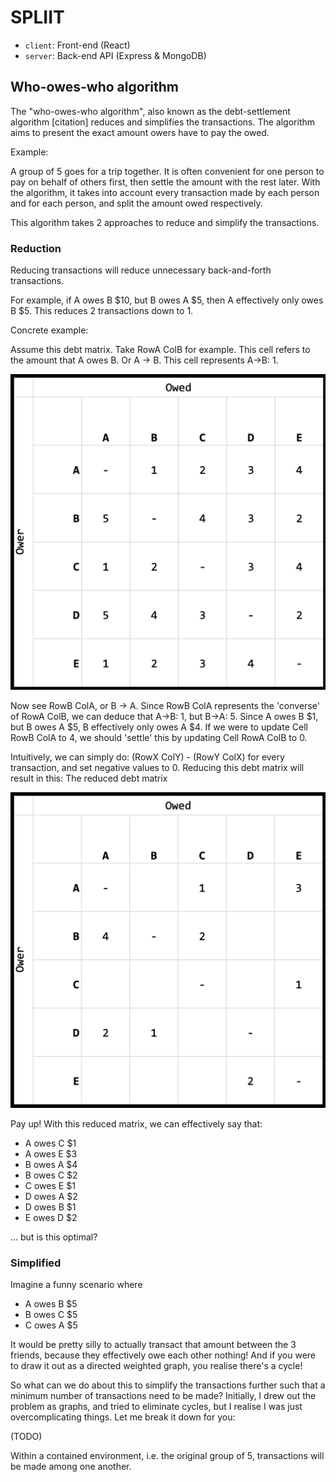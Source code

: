 # SPLIIT

- `client`: Front-end (React)
- `server`: Back-end API (Express & MongoDB)

## Who-owes-who algorithm
The "who-owes-who algorithm", also known as the debt-settlement algorithm [citation] reduces and simplifies the transactions. The algorithm aims to present the exact amount owers have to pay the owed.

Example:

A group of 5 goes for a trip together. It is often convenient for one person to pay on behalf of others first, then settle the amount with the rest later. With the algorithm, it takes into account every transaction made by each person and for each person, and split the amount owed respectively. 

This algorithm takes 2 approaches to reduce and simplify the transactions.

### Reduction
Reducing transactions will reduce unnecessary back-and-forth transactions.

For example, if A owes B $10, but B owes A $5, then A effectively only owes B $5. This reduces 2 transactions down to 1.

Concrete example:

Assume this debt matrix. Take RowA ColB for example. This cell refers to the amount that A owes B. Or A -> B. This cell represents A->B: 1.

![image](./images/reduction1.png)

Now see RowB ColA, or B -> A. Since RowB ColA represents the 'converse' of RowA ColB, we can deduce that A->B: 1, but B->A: 5. Since A owes B $1, but B owes A $5, B effectively only owes A $4. If we were to update Cell RowB ColA to 4, we should 'settle' this by updating Cell RowA ColB to 0. 

Intuitively, we can simply do: (RowX ColY) - (RowY ColX) for every transaction, and set negative values to 0. Reducing this debt matrix will result in this: The reduced debt matrix

![image](./images/reduction2.png)

Pay up! With this reduced matrix, we can effectively say that:

- A owes C $1
- A owes E $3
- B owes A $4
- B owes C $2
- C owes E $1
- D owes A $2
- D owes B $1
- E owes D $2

... but is this optimal?

### Simplified
Imagine a funny scenario where 
- A owes B $5
- B owes C $5
- C owes A $5

It would be pretty silly to actually transact that amount between the 3 friends, because they effectively owe each other nothing! And if you were to draw it out as a directed weighted graph, you realise there's a cycle! 

So what can we do about this to simplify the transactions further such that a minimum number of transactions need to be made? Initially, I drew out the problem as graphs, and tried to eliminate cycles, but I realise I was just overcomplicating things. Let me break it down for you:

(TODO)
<!-- ![breakdown](./images/breakdown.gif) -->

Within a contained environment, i.e. the original group of 5, transactions will be made among one another. 